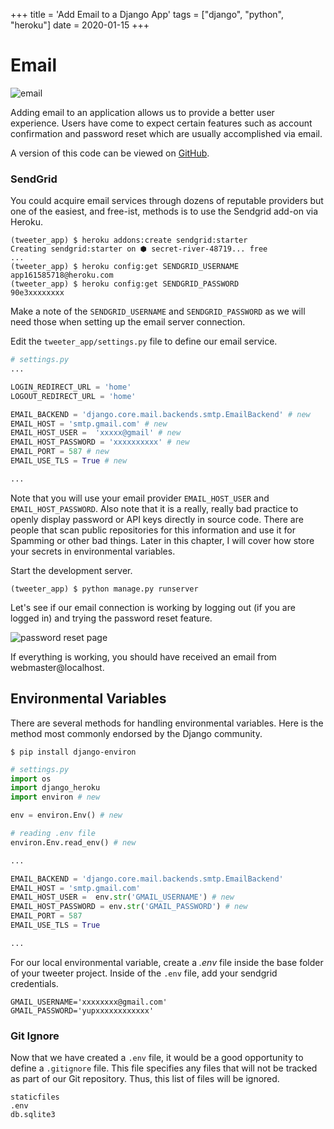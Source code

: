 +++
title = 'Add Email to a Django App'
tags = ["django", "python", "heroku"]
date = 2020-01-15
+++

# Email

![email](../../email.png)

Adding email to an application allows us to provide a better user experience.  Users have come to expect certain features such as account confirmation and password reset which are usually accomplished via email.

A version of this code can be viewed on [GitHub](https://github.com/cavalryjim/tweeter_v5).

### SendGrid

You could acquire email services through dozens of reputable providers but one of the easiest, and free-ist, methods is to use the Sendgrid add-on via Heroku.

```
(tweeter_app) $ heroku addons:create sendgrid:starter
Creating sendgrid:starter on ⬢ secret-river-48719... free
...
(tweeter_app) $ heroku config:get SENDGRID_USERNAME
app161585718@heroku.com
(tweeter_app) $ heroku config:get SENDGRID_PASSWORD
90e3xxxxxxxx

```

Make a note of the `SENDGRID_USERNAME` and `SENDGRID_PASSWORD` as we will need those when setting up the email server connection.

Edit the `tweeter_app/settings.py` file to define our email service.

```python
# settings.py
...

LOGIN_REDIRECT_URL = 'home'
LOGOUT_REDIRECT_URL = 'home'

EMAIL_BACKEND = 'django.core.mail.backends.smtp.EmailBackend' # new
EMAIL_HOST = 'smtp.gmail.com' # new
EMAIL_HOST_USER =  'xxxxx@gmail' # new
EMAIL_HOST_PASSWORD = 'xxxxxxxxxx' # new
EMAIL_PORT = 587 # new
EMAIL_USE_TLS = True # new

...
```

Note that you will use your email provider `EMAIL_HOST_USER` and `EMAIL_HOST_PASSWORD`.  Also note that it is a really, really bad practice to openly display password or API keys directly in source code.  There are people that scan public repositories for this information and use it for Spamming or other bad things.  Later in this chapter, I will cover how store your secrets in environmental variables.

Start the development server.

```
(tweeter_app) $ python manage.py runserver
```

Let's see if our email connection is working by logging out (if you are logged in) and trying the password reset feature.

![password reset page](../../reset_password_screen.png)

If everything is working, you should have received an email from
webmaster@localhost.

## Environmental Variables
There are several methods for handling environmental variables.  Here is the method most commonly endorsed by the Django community.

```
$ pip install django-environ
```


```python
# settings.py
import os
import django_heroku
import environ # new

env = environ.Env() # new

# reading .env file
environ.Env.read_env() # new

...

EMAIL_BACKEND = 'django.core.mail.backends.smtp.EmailBackend'
EMAIL_HOST = 'smtp.gmail.com'
EMAIL_HOST_USER =  env.str('GMAIL_USERNAME') # new
EMAIL_HOST_PASSWORD = env.str('GMAIL_PASSWORD') # new
EMAIL_PORT = 587
EMAIL_USE_TLS = True

...
```

For our local environmental variable, create a _.env_ file inside the base folder of your tweeter project.  Inside of the `.env` file, add your sendgrid credentials.

```
GMAIL_USERNAME='xxxxxxxx@gmail.com'
GMAIL_PASSWORD='yupxxxxxxxxxxxx'
```

### Git Ignore
Now that we have created a `.env` file, it would be a good opportunity to define a `.gitignore` file.  This file specifies any files that will not be tracked as part of our Git repository.  Thus, this list of files will be ignored.

```
staticfiles
.env
db.sqlite3
```
